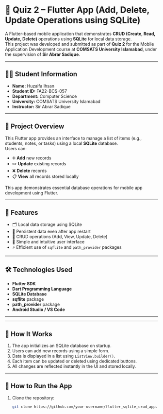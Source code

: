 # 📝 Quiz 2 – Flutter App (Add, Delete, Update Operations using SQLite)

A Flutter-based mobile application that demonstrates **CRUD (Create, Read, Update, Delete)** operations using **SQLite** for local data storage.  
This project was developed and submitted as part of **Quiz 2** for the Mobile Application Development course at **COMSATS University Islamabad**, under the supervision of **Sir Abrar Sadique**.

---

## 🧑‍🎓 Student Information

- **Name:** Huzaifa Ihsan  
- **Student ID:** FA22-BCS-057  
- **Department:** Computer Science  
- **University:** COMSATS University Islamabad  
- **Instructor:** Sir Abrar Sadique  

---

## 📱 Project Overview

This Flutter app provides an interface to manage a list of items (e.g., students, notes, or tasks) using a local **SQLite** database.  
Users can:
- ➕ **Add** new records  
- ✏️ **Update** existing records  
- ❌ **Delete** records  
- 📋 **View** all records stored locally  

This app demonstrates essential database operations for mobile app development using Flutter.

---

## 🚀 Features

- 🗂️ Local data storage using SQLite  
- 💾 Persistent data even after app restart  
- 🧩 CRUD operations (Add, View, Update, Delete)  
- 🧠 Simple and intuitive user interface  
- ⚡ Efficient use of `sqflite` and `path_provider` packages  

---

## 🛠️ Technologies Used

- **Flutter SDK**
- **Dart Programming Language**
- **SQLite Database**
- **sqflite** package
- **path_provider** package
- **Android Studio / VS Code**

---


---

## 🧠 How It Works

1. The app initializes an SQLite database on startup.  
2. Users can add new records using a simple form.  
3. Data is displayed in a list using `ListView.builder()`.  
4. Each item can be updated or deleted using dedicated buttons.  
5. All changes are reflected instantly in the UI and stored locally.

---

## 🧪 How to Run the App

1. Clone the repository:
   ```bash
   git clone https://github.com/your-username/flutter_sqlite_crud_app.git


